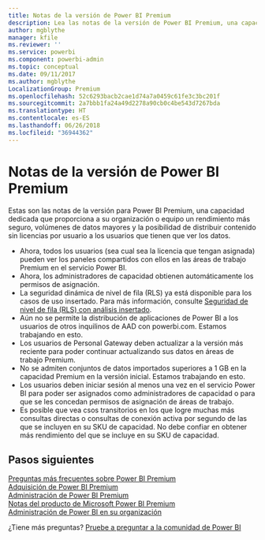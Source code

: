 ```yaml
---
title: Notas de la versión de Power BI Premium
description: Lea las notas de la versión de Power BI Premium, una capacidad dedicada para su organización o equipo.
author: mgblythe
manager: kfile
ms.reviewer: ''
ms.service: powerbi
ms.component: powerbi-admin
ms.topic: conceptual
ms.date: 09/11/2017
ms.author: mgblythe
LocalizationGroup: Premium
ms.openlocfilehash: 52c6293bacb2cae1d74a7a0459c61fe3c3bc201f
ms.sourcegitcommit: 2a7bbb1fa24a49d2278a90cb0c4be543d7267bda
ms.translationtype: HT
ms.contentlocale: es-ES
ms.lasthandoff: 06/26/2018
ms.locfileid: "36944362"
---
```

# <a name="power-bi-premium-release-notes"></a>Notas de la versión de Power BI Premium
Estas son las notas de la versión para Power BI Premium, una capacidad dedicada que proporciona a su organización o equipo un rendimiento más seguro, volúmenes de datos mayores y la posibilidad de distribuir contenido sin licencias por usuario a los usuarios que tienen que ver los datos.

* Ahora, todos los usuarios (sea cual sea la licencia que tengan asignada) pueden ver los paneles compartidos con ellos en las áreas de trabajo Premium en el servicio Power BI.
* Ahora, los administradores de capacidad obtienen automáticamente los permisos de asignación.
* La seguridad dinámica de nivel de fila (RLS) ya está disponible para los casos de uso insertado. Para más información, consulte [Seguridad de nivel de fila (RLS) con análisis insertado](developer/embedded-row-level-security.md).
* Aún no se permite la distribución de aplicaciones de Power BI a los usuarios de otros inquilinos de AAD con powerbi.com. Estamos trabajando en esto.
* Los usuarios de Personal Gateway deben actualizar a la versión más reciente para poder continuar actualizando sus datos en áreas de trabajo Premium.
* No se admiten conjuntos de datos importados superiores a 1 GB en la capacidad Premium en la versión inicial. Estamos trabajando en esto.
* Los usuarios deben iniciar sesión al menos una vez en el servicio Power BI para poder ser asignados como administradores de capacidad o para que se les concedan permisos de asignación de áreas de trabajo.
* Es posible que vea csos transitorios en los que logre muchas más consultas directas o consultas de conexión activa por segundo de las que se incluyen en su SKU de capacidad. No debe confiar en obtener más rendimiento del que se incluye en su SKU de capacidad.

## <a name="next-steps"></a>Pasos siguientes
[Preguntas más frecuentes sobre Power BI Premium](service-premium-faq.md)  
[Adquisición de Power BI Premium](service-admin-premium-purchase.md)  
[Administración de Power BI Premium](service-admin-premium-manage.md)  
[Notas del producto de Microsoft Power BI Premium](https://aka.ms/pbipremiumwhitepaper)  
[Administración de Power BI en su organización](service-admin-administering-power-bi-in-your-organization.md)  

¿Tiene más preguntas? [Pruebe a preguntar a la comunidad de Power BI](https://community.powerbi.com/)

